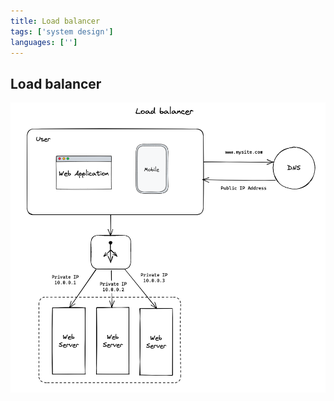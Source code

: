 ```yaml
---
title: Load balancer
tags: ['system design']
languages: ['']
---
```

## Load balancer

![Load balancer](https://raw.githubusercontent.com/AndersDeath/holy-theory/main/images/06-load-balancer.png)
